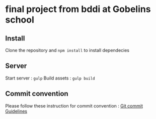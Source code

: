 # final project from bddi at Gobelins school

## Install

Clone the repository and `npm install` to install dependecies

## Server

Start server : `gulp`
Build assets : `gulp build`

## Commit convention

Please follow these instruction for commit convention : [Git commit Guidelines](https://gist.github.com/brianclements/841ea7bffdb01346392c)
